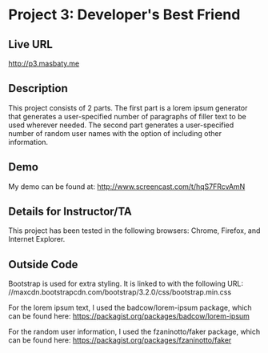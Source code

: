 # Project 3: Developer's Best Friend

## Live URL
<http://p3.masbaty.me>

## Description
This project consists of 2 parts. The first part is a lorem ipsum generator that generates a user-specified number of paragraphs of filler text to be used wherever needed. The second part generates a user-specified number of random user names with the option of including other information.

## Demo
My demo can be found at:
http://www.screencast.com/t/hqS7FRcvAmN

## Details for Instructor/TA
This project has been tested in the following browsers: Chrome, Firefox, and Internet Explorer.

## Outside Code
Bootstrap is used for extra styling. It is linked to with the following URL: 
//maxcdn.bootstrapcdn.com/bootstrap/3.2.0/css/bootstrap.min.css

For the lorem ipsum text, I used the badcow/lorem-ipsum package, which can be found here:
https://packagist.org/packages/badcow/lorem-ipsum

For the random user information, I used the fzaninotto/faker package, which can be found here:
https://packagist.org/packages/fzaninotto/faker